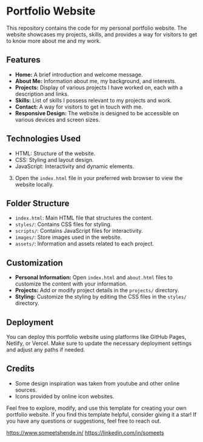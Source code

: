 # Portfolio Website

This repository contains the code for my personal portfolio website. The website showcases my projects, skills, and provides a way for visitors to get to know more about me and my work.

## Features

- **Home:** A brief introduction and welcome message.
- **About Me:** Information about me, my background, and interests.
- **Projects:** Display of various projects I have worked on, each with a description and links.
- **Skills:** List of skills I possess relevant to my projects and work.
- **Contact:** A way for visitors to get in touch with me.
- **Responsive Design:** The website is designed to be accessible on various devices and screen sizes.

## Technologies Used

- HTML: Structure of the website.
- CSS: Styling and layout design.
- JavaScript: Interactivity and dynamic elements.


3. Open the `index.html` file in your preferred web browser to view the website locally.

## Folder Structure

- `index.html`: Main HTML file that structures the content.
- `styles/`: Contains CSS files for styling.
- `scripts/`: Contains JavaScript files for interactivity.
- `images/`: Store images used in the website.
- `assets/`: Information and assets related to each project.

## Customization

- **Personal Information:** Open `index.html` and `about.html` files to customize the content with your information.
- **Projects:** Add or modify project details in the `projects/` directory.
- **Styling:** Customize the styling by editing the CSS files in the `styles/` directory.

## Deployment

You can deploy this portfolio website using platforms like GitHub Pages, Netlify, or Vercel. Make sure to update the necessary deployment settings and adjust any paths if needed.

## Credits

- Some design inspiration was taken from youtube and other online sources.
- Icons provided by online icon websites.


Feel free to explore, modify, and use this template for creating your own portfolio website. If you find this template helpful, consider giving it a star! If you have any questions or suggestions, feel free to reach out.

https://www.someetshende.in/
https://linkedin.com/in/someets
